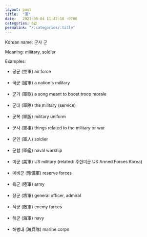 ```yaml
---
layout: post
title:  "軍"
date:   2021-05-04 11:47:10 -0700
categories: 8급
permalink: "/:categories/:title"
---
```


Korean name: 군사 군

Meaning: military, soldier

Examples:
* 공군 (空軍) air force <br><br>
* 국군 (國軍) a nation's military <br><br>
* 군가 (軍歌) a song meant to boost troop morale <br><br>
* 군대 (軍隊) the military (service) <br><br>
* 군복 (軍服) military uniform <br><br>
* 군사 (軍事) things related to the military or war <br><br>
* 군인 (軍人) soldier <br><br>
* 군함 (軍艦) naval warship <br><br>
* 미군 (美軍) US military (related: 주한미군 US Armed Forces Korea) <br><br>
* 예비군 (豫備軍) reserve forces <br><br>
* 육군 (陸軍) army <br><br>
* 장군 (將軍) general officer, admiral <br><br>
* 적군 (敵軍) enemy forces <br><br>
* 해군 (海軍) navy <br><br>
* 해병대 (海兵隊) marine corps <br><br>
